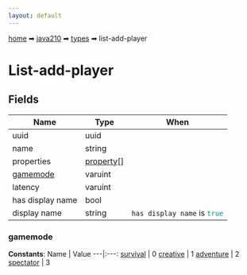 ```yaml
---
layout: default
---
```


[home](/) ➡ [java210](/protocol/java210) ➡ [types](/protocol/java210/types) ➡ list-add-player

# List-add-player

## Fields

Name | Type | When
---|---|:---:
uuid | uuid | 
name | string | 
properties | [property](/protocol/java210/types/property)[] | 
[gamemode](#gamemode) | varuint | 
latency | varuint | 
has display name | bool | 
display name | string | <code>has display name</code> is <code><span style="color:#009688">true</span></code>

### gamemode

**Constants**:
Name | Value
---|:---:
[survival](gamemode_survival) | 0
[creative](gamemode_creative) | 1
[adventure](gamemode_adventure) | 2
[spectator](gamemode_spectator) | 3

